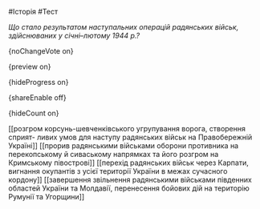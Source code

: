 #Історія #Тест

*Що стало результатом наступальних операцій радянських військ, здійснюваних
у січні–лютому 1944 р.?*

{noChangeVote on}

{preview on}

{hideProgress on}

{shareEnable off}

{hideCount on}

[[розгром корсунь-шевченківського угрупування ворога, створення сприят- ливих умов для наступу радянських військ на Правобережній Україні]]
[[прорив радянськими військами оборони противника на перекопському й сиваському напрямках та його розгром на Кримському півострові]]
[[перехід радянських військ через Карпати, вигнання окупантів з усієї території України в межах сучасного кордону]]
[[завершення звільнення радянськими військами південних областей України та Молдавії, перенесення бойових дій на територію Румунії та Угорщини]]

